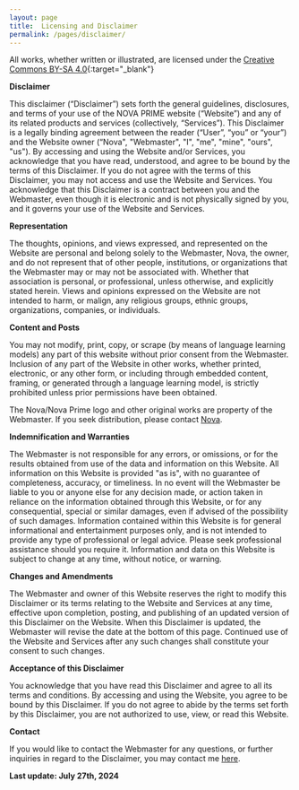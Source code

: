 ```yaml
---
layout: page
title:  Licensing and Disclaimer
permalink: /pages/disclaimer/
---
```


All works, whether written or illustrated, are licensed under the [Creative Commons BY-SA 4.0](https://creativecommons.org/licenses/by-sa/4.0/){:target="_blank"}

**Disclaimer**

This disclaimer (“Disclaimer”) sets forth the general guidelines, disclosures, and terms of your use of the NOVA PRIME website (“Website”) and any of its related products and services (collectively, “Services”). This Disclaimer is a legally binding agreement between the reader (“User”, “you” or “your”) and the Website owner (“Nova", "Webmaster", "I", "me", "mine", "ours", "us"). By accessing and using the Website and/or Services, you acknowledge that you have read, understood, and agree to be bound by the terms of this Disclaimer. If you do not agree with the terms of this Disclaimer, you may not access and use the Website and Services. You acknowledge that this Disclaimer is a contract between you and the Webmaster, even though it is electronic and is not physically signed by you, and it governs your use of the Website and Services.

**Representation**

The thoughts, opinions, and views expressed, and represented on the Website are personal and belong solely to the Webmaster, Nova, the owner, and do not represent that of other people, institutions, or organizations that the Webmaster may or may not be associated with. Whether that association is personal, or professional, unless otherwise, and explicitly stated herein. Views and opinions expressed on the Website are not intended to harm, or malign, any religious groups, ethnic groups, organizations, companies, or individuals.

**Content and Posts**

You may not modify, print, copy, or scrape (by means of language learning models) any part of this website without prior consent from the Webmaster. Inclusion of any part of the Website in other works, whether printed, electronic, or any other form, or including through embedded content, framing, or generated through a language learning model, is strictly prohibited unless prior permissions have been obtained.

The Nova/Nova Prime logo and other original works are property of the Webmaster. If you seek distribution, please contact <a href="mailto:cmdr-nova@mkultra.monster">Nova</a>.

**Indemnification and Warranties**

The Webmaster is not responsible for any errors, or omissions, or for the results obtained from use of the data and information on this Website. All information on this Website is provided "as is", with no guarantee of completeness, accuracy, or timeliness. In no event will the Webmaster be liable to you or anyone else for any decision made, or action taken in reliance on the information obtained through this Website, or for any consequential, special or similar damages, even if advised of the possibility of such damages. Information contained within this Website is for general informational and entertainment purposes only, and is not intended to provide any type of professional or legal advice. Please seek professional assistance should you require it. Information and data on this Website is subject to change at any time, without notice, or warning.

**Changes and Amendments**

The Webmaster and owner of this Website reserves the right to modify this Disclaimer or its terms relating to the Website and Services at any time, effective upon completion, posting, and publishing of an updated version of this Disclaimer on the Website. When this Disclaimer is updated, the Webmaster will revise the date at the bottom of this page. Continued use of the Website and Services after any such changes shall constitute your consent to such changes.

**Acceptance of this Disclaimer**

You acknowledge that you have read this Disclaimer and agree to all its terms and conditions. By accessing and using the Website, you agree to be bound by this Disclaimer. If you do not agree to abide by the terms set forth by this Disclaimer, you are not authorized to use, view, or read this Website.

**Contact**

If you would like to contact the Webmaster for any questions, or further inquiries in regard to the Disclaimer, you may contact me <a href="mailto:cmdr-nova@mkultra.monster">here</a>.

**Last update: July 27th, 2024**